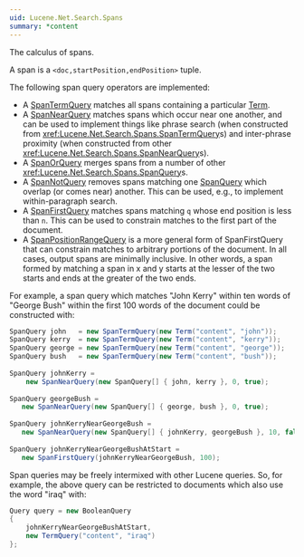 ```yaml
---
uid: Lucene.Net.Search.Spans
summary: *content
---
```


<!--
 Licensed to the Apache Software Foundation (ASF) under one or more
 contributor license agreements.  See the NOTICE file distributed with
 this work for additional information regarding copyright ownership.
 The ASF licenses this file to You under the Apache License, Version 2.0
 (the "License"); you may not use this file except in compliance with
 the License.  You may obtain a copy of the License at

     http://www.apache.org/licenses/LICENSE-2.0

 Unless required by applicable law or agreed to in writing, software
 distributed under the License is distributed on an "AS IS" BASIS,
 WITHOUT WARRANTIES OR CONDITIONS OF ANY KIND, either express or implied.
 See the License for the specific language governing permissions and
 limitations under the License.
-->

The calculus of spans.

A span is a `<doc,startPosition,endPosition>` tuple.

The following span query operators are implemented:

* A [SpanTermQuery](xref:Lucene.Net.Search.Spans.SpanTermQuery) matches all spans containing a particular [Term](xref:Lucene.Net.Index.Term).
* A [SpanNearQuery](xref:Lucene.Net.Search.Spans.SpanNearQuery) matches spans which occur near one another, and can be used to implement things like phrase search (when constructed from <xref:Lucene.Net.Search.Spans.SpanTermQuery>s) and inter-phrase proximity (when constructed from other <xref:Lucene.Net.Search.Spans.SpanNearQuery>s).
* A [SpanOrQuery](xref:Lucene.Net.Search.Spans.SpanOrQuery) merges spans from a number of other <xref:Lucene.Net.Search.Spans.SpanQuery>s.
* A [SpanNotQuery](xref:Lucene.Net.Search.Spans.SpanNotQuery) removes spans matching one [SpanQuery](xref:Lucene.Net.Search.Spans.SpanQuery) which overlap (or comes near) another. This can be used, e.g., to implement within-paragraph search.
* A [SpanFirstQuery](xref:Lucene.Net.Search.Spans.SpanFirstQuery) matches spans matching `q` whose end position is less than `n`. This can be used to constrain matches to the first part of the document.
* A [SpanPositionRangeQuery](xref:Lucene.Net.Search.Spans.SpanPositionRangeQuery) is a more general form of SpanFirstQuery that can constrain matches to arbitrary portions of the document. In all cases, output spans are minimally inclusive. In other words, a span formed by matching a span in x and y starts at the lesser of the two starts and ends at the greater of the two ends. 

For example, a span query which matches "John Kerry" within ten
words of "George Bush" within the first 100 words of the document
could be constructed with:

```cs
SpanQuery john   = new SpanTermQuery(new Term("content", "john"));
SpanQuery kerry  = new SpanTermQuery(new Term("content", "kerry"));
SpanQuery george = new SpanTermQuery(new Term("content", "george"));
SpanQuery bush   = new SpanTermQuery(new Term("content", "bush"));
    
SpanQuery johnKerry =
    new SpanNearQuery(new SpanQuery[] { john, kerry }, 0, true);
    
SpanQuery georgeBush =
   new SpanNearQuery(new SpanQuery[] { george, bush }, 0, true);
    
SpanQuery johnKerryNearGeorgeBush =
   new SpanNearQuery(new SpanQuery[] { johnKerry, georgeBush }, 10, false);
    
SpanQuery johnKerryNearGeorgeBushAtStart =
   new SpanFirstQuery(johnKerryNearGeorgeBush, 100);
```

Span queries may be freely intermixed with other Lucene queries.
So, for example, the above query can be restricted to documents which
also use the word "iraq" with:

```cs
Query query = new BooleanQuery
{
    johnKerryNearGeorgeBushAtStart,
    new TermQuery("content", "iraq")
};
```